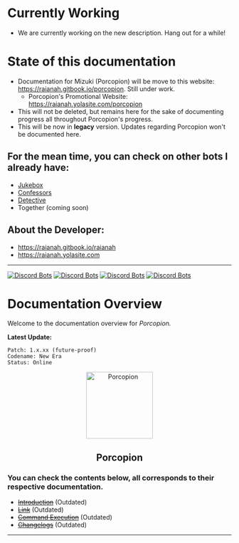 # Currently Working
- We are currently working on the new description. Hang out for a while!

# State of this documentation

- Documentation for Mizuki (Porcopion) will be move to this website: https://raianah.gitbook.io/porcopion. Still under work.
    - Porcopion's Promotional Website: https://raianah.yolasite.com/porcopion
- This will not be deleted, but remains here for the sake of documenting progress all throughout Porcopion's progress.
- This will be now in **legacy** version. Updates regarding Porcopion won't be documented here.

## For the mean time, you can check on other bots I already have:
- [Jukebox](https://raianah.gitbook.io/jukebox)
- [Confessors](https://raianah.gitbook.io/confessors)
- [Detective](https://raianah.gitbook.io/detective-bot)
- Together (coming soon)

## About the Developer:
- https://raianah.gitbook.io/raianah
- https://raianah.yolasite.com

___

</h4>
    
   [![Discord Bots](https://top.gg/api/widget/status/828936914601246741.svg)](https://top.gg/bot/828936914601246741)
   [![Discord Bots](https://top.gg/api/widget/servers/828936914601246741.svg)](https://top.gg/bot/828936914601246741)
   [![Discord Bots](https://top.gg/api/widget/upvotes/828936914601246741.svg)](https://top.gg/bot/828936914601246741)
   [![Discord Bots](https://top.gg/api/widget/owner/828936914601246741.svg)](https://top.gg/bot/828936914601246741)


# Documentation Overview
Welcome to the documentation overview for *Porcopion.*

**Latest Update:**

    Patch: 1.x.xx (future-proof)
    Codename: New Era
    Status: Online

<p align="center">
  <img width="150" src="https://cdn.discordapp.com/attachments/858505566429904896/920911194309685248/20211215_094753_0000.png" alt="Porcopion">
</p>

<h2 align="center">
    Porcopion
</h2>


### You can check the contents below, all corresponds to their respective documentation.
* ~~[Introduction](https://github.com/raianah/mizuki-docs/blob/main/introduction/README.md "Introduction")~~ (Outdated)
* ~~[Link](https://discord.com/api/oauth2/authorize?client_id=828936914601246741&permissions=1409416310&scope=bot "Discord Invite Link")~~ (Outdated)
* ~~[Command Execution](https://github.com/raianah/mizuki-docs/blob/main/command%20execution/README.md "Command Execution")~~ (Outdated)
* ~~[Changelogs](https://github.com/raianah/mizuki-docs/blob/main/changelogs/README.md "Changelogs")~~ (Outdated)

___
